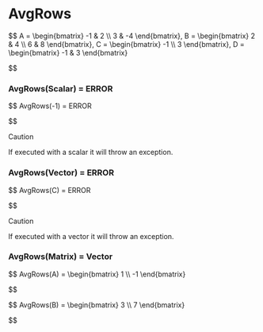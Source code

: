 # AvgRows


$$
A = \begin{bmatrix}
    -1 & 2          \\\\
    3 & -4
\end{bmatrix}, 
B = \begin{bmatrix}
    2 & 4          \\\\
     6 & 8
\end{bmatrix}, 
C = \begin{bmatrix}
    -1 \\\\
    3
\end{bmatrix}, 
 D = \begin{bmatrix}
     -1 & 3
\end{bmatrix}

$$

### AvgRows(Scalar) = ERROR


$$
AvgRows(-1) = ERROR

$$

> [!CAUTION]
> If executed with a scalar it will throw an exception.

### AvgRows(Vector) = ERROR


$$
AvgRows(C) = ERROR

$$

> [!CAUTION]
> If executed with a vector it will throw an exception.

### AvgRows(Matrix) = Vector


$$
AvgRows(A) = \begin{bmatrix}
    1 \\\\
    -1
\end{bmatrix}

$$


$$
AvgRows(B) = \begin{bmatrix}
    3 \\\\
    7
\end{bmatrix}

$$
